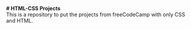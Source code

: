 <strong># HTML-CSS Projects</strong><br>
This is a repository to put the projects from freeCodeCamp with only CSS and HTML.

